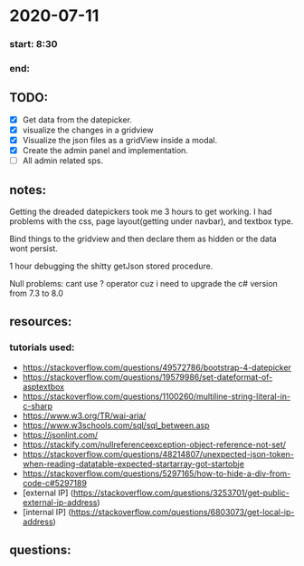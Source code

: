 # 2020-07-11

### start: 8:30

### end: 

## TODO:
- [x] Get data from the datepicker.
- [x] visualize the changes in a gridview
- [x] Visualize the json files as a gridView inside a modal.
- [x] Create the admin panel and implementation.
- [ ] All admin related sps. 

## notes:

Getting the dreaded datepickers took me 3 hours to get working. I had problems with the css, page layout(getting under navbar), and textbox type. 

Bind things to the gridview and then declare them as hidden or the data wont persist.

1 hour debugging the shitty getJson stored procedure.

Null problems: cant use ? operator cuz i need to upgrade the c# version from 7.3 to 8.0

## resources:
### tutorials used:
- https://stackoverflow.com/questions/49572786/bootstrap-4-datepicker
- https://stackoverflow.com/questions/19579986/set-dateformat-of-asptextbox
- https://stackoverflow.com/questions/1100260/multiline-string-literal-in-c-sharp
- https://www.w3.org/TR/wai-aria/
- https://www.w3schools.com/sql/sql_between.asp
- https://jsonlint.com/
- https://stackify.com/nullreferenceexception-object-reference-not-set/
- https://stackoverflow.com/questions/48214807/unexpected-json-token-when-reading-datatable-expected-startarray-got-startobje
- https://stackoverflow.com/questions/5297165/how-to-hide-a-div-from-code-c#5297189
- [external IP] (https://stackoverflow.com/questions/3253701/get-public-external-ip-address)
- [internal IP] (https://stackoverflow.com/questions/6803073/get-local-ip-address)

## questions: